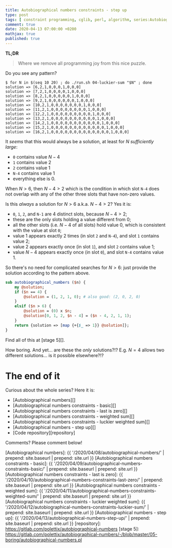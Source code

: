 ```yaml
---
title: Autobiographical numbers constraints - step up
type: post
tags: [ constraint programming, cglib, perl, algorithm, series:Autobiographical numbers ]
comment: true
date: 2020-04-13 07:00:00 +0200
mathjax: true
published: true
---
```


**TL;DR**

> Where we remove all programming joy from this nice puzzle.

Do you see any pattern?

```shell
$ for N in $(seq 10 20) ; do ./run.sh 04-luckier-sum "$N" ; done
solution => [6,2,1,0,0,0,1,0,0,0]
solution => [7,2,1,0,0,0,0,1,0,0,0]
solution => [8,2,1,0,0,0,0,0,1,0,0,0]
solution => [9,2,1,0,0,0,0,0,0,1,0,0,0]
solution => [10,2,1,0,0,0,0,0,0,0,1,0,0,0]
solution => [11,2,1,0,0,0,0,0,0,0,0,1,0,0,0]
solution => [12,2,1,0,0,0,0,0,0,0,0,0,1,0,0,0]
solution => [13,2,1,0,0,0,0,0,0,0,0,0,0,1,0,0,0]
solution => [14,2,1,0,0,0,0,0,0,0,0,0,0,0,1,0,0,0]
solution => [15,2,1,0,0,0,0,0,0,0,0,0,0,0,0,1,0,0,0]
solution => [16,2,1,0,0,0,0,0,0,0,0,0,0,0,0,0,1,0,0,0]
```

It *seems* that this would always be a solution, at least for $N$
*sufficiently large*:

- `0` contains value $N - 4$
- `1` contains value $2$
- `2` contains value $1$
- `N-4` contains value $1$
- everything else is $0$.

When $N > 6$, then $N - 4 > 2$ which is the condition in which slot `N-4`
does not overlap with any of the other three slots that have non-zero
values.

Is this *always* a solution for $N > 6$ a.k.a. $N - 4 > 2$? Yes it is:

- `0`, `1`, `2`, and `N-1` are 4 distinct slots, because $N-4>2$;
- these are the only slots holding a value different from $0$;
- all the other slots (i.e. $N - 4$ of all slots) hold value $0$, which is
  consistent with the value at slot `0`;
- value $1$ appears exactly 2 times (in slot `2` and `N-4`), and slot `1`
  contains value $2$;
- value $2$ appears exactly once (in slot `1`), and slot `2` contains value
  $1$;
- value $N-4$ appears exactly once (in slot `0`), and slot `N-4` contains
  value $1$.

So there's no need for complicated searches for $N > 6$: just provide the
solution according to the pattern above.

```perl
sub autobiographical_numbers ($n) {
    my @solution;
    if ($n == 4) {
        @solution = (1, 2, 1, 0); # also good: (2, 0, 2, 0)
    }
    elsif ($n > 6) {
        @solution = (0) x $n;
        @solution[0, 1, 2, $n - 4] = ($n - 4, 2, 1, 1);
    }
    return {solution => [map {+{$_ => 1}} @solution]};
}
```

Find all of this at [stage 5][].

How boring. And yet... are these the *only* solutions?!? E.g. $N = 4$ allows
two different solutions... is it possible elsewhere?!?

# The end of it

Curious about the whole series? Here it is:

- [Autobiographical numbers][]
- [Autobiographical numbers constraints - basic][]
- [Autobiographical numbers constraints - last is zero][]
- [Autobiographical numbers constraints - weighted sum][]
- [Autobiographical numbers constraints - luckier weighted sum][]
- [Autobiographical numbers - step up][]
- [Code repository][repository]

Comments? Please comment below!

[Autobiographical numbers]: {{ '/2020/04/08/autobiographical-numbers/' | prepend: site.baseurl | prepend: site.url }}
[Autobiographical numbers constraints - basic]: {{ '/2020/04/09/autobiographical-numbers-constraints-basic/' | prepend: site.baseurl | prepend: site.url }}
[Autobiographical numbers constraints - last is zero]: {{ '/2020/04/10/autobiographical-numbers-constraints-last-zero/' | prepend: site.baseurl | prepend: site.url }}
[Autobiographical numbers constraints - weighted sum]: {{ '/2020/04/11/autobiographical-numbers-constraints-weighted-sum/' | prepend: site.baseurl | prepend: site.url }}
[Autobiographical numbers constraints - luckier weighted sum]: {{ '/2020/04/12/autobiographical-numbers-constraints-luckier-sum/' | prepend: site.baseurl | prepend: site.url }}
[Autobiographical numbers - step up]: {{ '/2020/04/13/autobiographical-numbers-step-up/' | prepend: site.baseurl | prepend: site.url }}
[repository]: https://gitlab.com/polettix/autobiographical-numbers
[stage 5]: https://gitlab.com/polettix/autobiographical-numbers/-/blob/master/05-boring/autobiographical-numbers.pl
